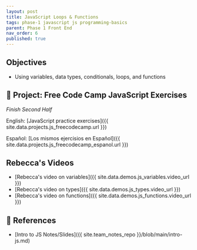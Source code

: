 ```yaml
---
layout: post
title: JavaScript Loops & Functions
tags: phase-1 javascript js programming-basics
parent: Phase 1 Front End
nav_order: 6
published: true
---
```


## Objectives

- Using variables, data types, conditionals, loops, and functions

## 🎯 Project: Free Code Camp JavaScript Exercises

_Finish Second Half_

English:
[JavaScript practice exercises]({{ site.data.projects.js_freecodecamp.url }})

Español:
[Los mismos ejercisios en Español]({{ site.data.projects.js_freecodecamp_espanol.url }})

## Rebecca's Videos

- [Rebecca's video on variables]({{ site.data.demos.js_variables.video_url }})
- [Rebecca's video on types]({{ site.data.demos.js_types.video_url }})
- [Rebecca's video on functions]({{ site.data.demos.js_functions.video_url }})

## 🔖 References

- [Intro to JS Notes/Slides]({{ site.team_notes_repo }}/blob/main/intro-js.md)

